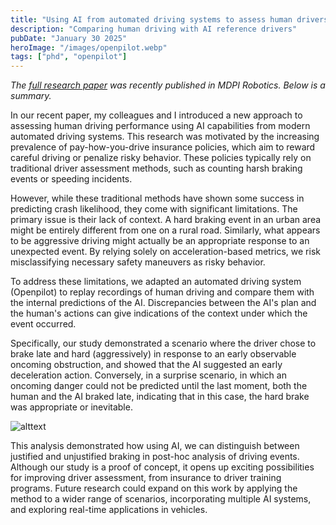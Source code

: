 ```yaml
---
title: "Using AI from automated driving systems to assess human drivers"
description: "Comparing human driving with AI reference drivers"
pubDate: "January 30 2025"
heroImage: "/images/openpilot.webp"
tags: ["phd", "openpilot"]
---
```

*The <a href="https://doi.org/10.3390/robotics13120169" target="_blank">full research paper</a> was recently published in MDPI Robotics. Below is a summary.*

In our recent paper, my colleagues and I introduced a new approach to assessing human driving performance using AI capabilities from modern automated driving systems. This research was motivated by the increasing prevalence of pay-how-you-drive insurance policies, which aim to reward careful driving or penalize risky behavior. These policies typically rely on traditional driver assessment methods, such as counting harsh braking events or speeding incidents.

However, while these traditional methods have shown some success in predicting crash likelihood, they come with significant limitations. The primary issue is their lack of context. A hard braking event in an urban area might be entirely different from one on a rural road. Similarly, what appears to be aggressive driving might actually be an appropriate response to an unexpected event. By relying solely on acceleration-based metrics, we risk misclassifying necessary safety maneuvers as risky behavior.

To address these limitations, we adapted an automated driving system (Openpilot) to replay recordings of human driving and compare them with the internal predictions of the AI. Discrepancies between the AI's plan and the human's actions can give indications of the context under which the event occurred.

Specifically, our study demonstrated a scenario where the driver chose to brake late and hard (aggressively) in response to an early observable oncoming obstruction, and showed that the AI suggested an early deceleration action. Conversely, in a surprise scenario, in which an oncoming danger could not be predicted until the last moment, both the human and the AI braked late, indicating that in this case, the hard brake was appropriate or inevitable.

![alttext](/images/op-results.webp)

This analysis demonstrated how using AI, we can distinguish between justified and unjustified braking in post-hoc analysis of driving events. Although our study is a proof of concept, it opens up exciting possibilities for improving driver assessment, from insurance to driver training programs. Future research could expand on this work by applying the method to a wider range of scenarios, incorporating multiple AI systems, and exploring real-time applications in vehicles.